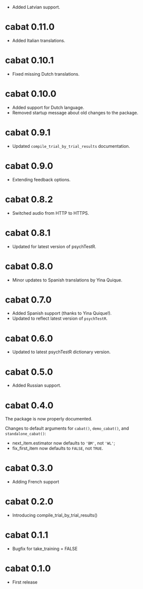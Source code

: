 * Added Latvian support.

# cabat 0.11.0

* Added Italian translations.

# cabat 0.10.1

* Fixed missing Dutch translations.

# cabat 0.10.0

* Added support for Dutch language.
* Removed startup message about old changes to the package.

# cabat 0.9.1

* Updated `compile_trial_by_trial_results` documentation.

# cabat 0.9.0

* Extending feedback options.

# cabat 0.8.2

* Switched audio from HTTP to HTTPS.

# cabat 0.8.1

* Updated for latest version of psychTestR.

# cabat 0.8.0

* Minor updates to Spanish translations by Yina Quique.

# cabat 0.7.0

* Added Spanish support (thanks to Yina Quique!).
* Updated to reflect latest version of `psychTestR`.

# cabat 0.6.0

* Updated to latest psychTestR dictionary version.

# cabat 0.5.0

* Added Russian support.

# cabat 0.4.0

The package is now properly documented.

Changes to default arguments for `cabat()`, `demo_cabat()`,
and `standalone_cabat()`:

- next_item.estimator now defaults to `'BM'`, not `'WL'`;
- fix_first_item now defaults to `FALSE`, not `TRUE`.

# cabat 0.3.0

* Adding French support

# cabat 0.2.0

* Introducing compile_trial_by_trial_results()

# cabat 0.1.1

* Bugfix for take_training = FALSE

# cabat 0.1.0

* First release


